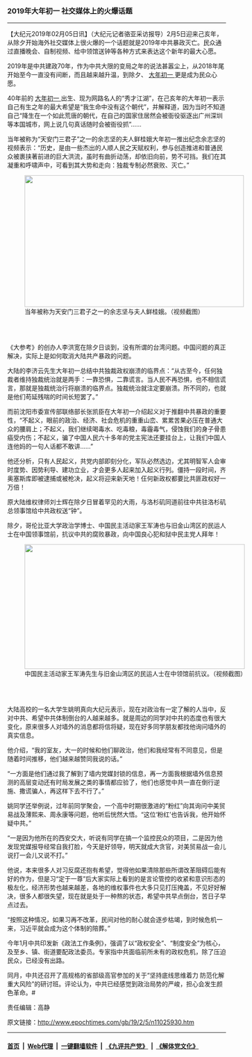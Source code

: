 ### 2019年大年初一  社交媒体上的火爆话题
------------------------

<p>
 【大纪元2019年02月05日讯】（大纪元记者骆亚采访报导）2月5日迎来己亥年，从除夕开始海外社交媒体上很火爆的一个话题就是2019年中共暴政灭亡。民众通过直播晚会、自制视频、给中领馆送钟等各种方式来表达这个新年的最大心愿。
</p>
<p>
 2019年是中共建政70年，作为中共大限的变局之年的说法甚嚣尘上，从2018年尾开始至今一直没有间断，而且越来越升温，到除夕、
 <a href="http://www.epochtimes.com/gb/tag/%E5%A4%A7%E5%B9%B4%E5%88%9D%E4%B8%80.html">
  大年初一
 </a>
 更是成为民众心愿。
</p>
<p>
 40年前的
 <a href="http://www.epochtimes.com/gb/tag/%E5%A4%A7%E5%B9%B4%E5%88%9D%E4%B8%80.html">
  大年初一
 </a>
 出生、现为网路名人的“秀才江湖”，在己亥年的大年初一表示自己有生之年的最大希望是“我生命中没有这个朝代”，并解释道，因为当时不知道自己“降生在一个如此荒唐的朝代，在自己的国家住居然会被衙役驱逐出广州深圳等本国城市，网上说几句真话随时会被衙役抓”……
</p>
<p>
 当年被称为“天安门三君子”之一的余志坚的夫人鲜桂娥大年初一推出纪念余志坚的视频表示：“历史，是由一些杰出的人顺人民之天赋权利，参与创造推进和普通民众被裹挟著前进的巨大洪流，虽时有曲折动荡，却依旧向前，势不可挡。我们在其凝重和呼啸声中，可看到其大势和走向：独裁专制必然衰败、灭亡。”
</p>
<figure class="wp-caption aligncenter" id="attachment_11025951" style="width: 505px">
 <a href="http://i.epochtimes.com/assets/uploads/2019/02/afbdf86b728111b619f622df54a3adf7.png">
  <img alt="" class=" wp-image-11025951" height="303" src="http://i.epochtimes.com/assets/uploads/2019/02/afbdf86b728111b619f622df54a3adf7.png" width="505"/>
 </a>
 <br/><figcaption class="wp-caption-text">
  当年被称为天安门三君子之一的余志坚与夫人鲜桂娥。（视频截图）
 </figcaption><br/>
</figure><br/>
<p>
 《大参考》的创办人李洪宽在除夕日谈到，没有所谓的台湾问题。中国问题的真正解决，实际上是如何取消大陆共产暴政的问题。
</p>
<p>
 大陆的李济云先生大年初一总结中共独裁政权崩溃的临界点：“从古至今，任何独裁者维持独裁统治就是两手：一靠恐惧，二靠谎言。当人民不再恐惧，也不相信谎言，那就是独裁统治行将崩溃的临界点。独裁统治就注定要崩溃。所不同的，也就是他们苟延残喘的时间长短罢了。”
</p>
<p>
 而前沈阳市委宣传部联络部长张凯臣在大年初一介绍起义对于推翻中共暴政的重要性，“不起义，眼前的政治、经济、社会危机的重重山峦、累累苦果必压在普通大众的腰肩上；不起义，我们继续喝毒水、吃毒粮，毒霾毒气，侵蚀我们的身子骨患癌受内伤；不起义，骗了中国人民六十多年的党主宪法还要挂台上，让我们中国人连他妈的一句人话都不敢讲……”
</p>
<p>
 他还分析，只有人民起义，共党内部即刻分化，军队必然选边，尤其明智军人会审时度势、因势利导、建功立业，才会更多人起来加入起义行列。僵持一段时间，齐奥塞斯库即被逮捕或被枪决，起义将迎来新天地！仼何新政权都要比共匪政权好一万倍！
</p>
<link href="//www.youmaker.com/css/api2.css" media="all" rel="stylesheet" target="_blank" type="text/css"/>
<div class="video_fit_container">
</div>
<p>
 原大陆维权律师刘士辉在除夕日冒着罕见的大雨，与洛杉矶同道前往中共驻洛杉矶总领事馆给中共政权送“钟”。
</p>
<p>
 除夕，哥伦比亚大学政治学博士、中国民主活动家王军涛也与旧金山湾区的民运人士在中国领事馆前，抗议中共的腐败暴政，向中国良心犯和狱中民主党人拜年！
</p>
<figure class="wp-caption aligncenter" id="attachment_11025984" style="width: 507px">
 <a href="http://i.epochtimes.com/assets/uploads/2019/02/93246bb947334c8553fc4d67c785884e.png">
  <img alt="" class=" wp-image-11025984" height="287" src="http://i.epochtimes.com/assets/uploads/2019/02/93246bb947334c8553fc4d67c785884e.png" width="507"/>
 </a>
 <br/><figcaption class="wp-caption-text">
  中国民主活动家王军涛先生与旧金山湾区的民运人士在中领馆前抗议。（视频截图）
 </figcaption><br/>
</figure><br/>
<p>
 大陆高校的一名大学生姚明真向大纪元表示，现在对政治有一定了解的人当中，反对中共、希望中共体制倒台的人越来越多。就是周边的同学对中共的态度也有很大变化，原来很多人对墙外的消息都将信将疑，现在好多同学朋友都找他询问墙外的真实信息。
</p>
<p>
 他介绍，“我的室友，大一的时候和他们聊政治，他们和我经常有不同意见，但是随着时间推移，他们越来越赞同我说的话。”
</p>
<p>
 “一方面是他们通过我了解到了墙内党媒封锁的信息，再一方面我根据墙外信息预测的高层变动还有时局发展之类的事情都应验了，他们也感觉中共一直在倒行逆施、撒谎骗人，再这样下去不行了。”
</p>
<p>
 姚同学还举例说，过年前同学聚会，一个高中时期很激进的“粉红”向其询问中美贸易战及薄熙来、周永康等问题，他听后恍然大悟。“这位‘粉红’也告诉我，他开始怀疑中共。”
</p>
<p>
 “一是因为他所在的西安交大，听说有同学在搞一个监控民众的项目，二是因为他发现党媒报导经常自我打脸，今天是好领导，明天就成大贪官，对美贸易战一会儿说打一会儿又说不打。”
</p>
<p>
 他说，本来很多人对习反腐还抱有希望，觉得他如果清除那些所谓改革阻碍后能有好的作为，但是习“定于一尊”后大家实际上看到的是言论管控的收紧和意识形态的极左化，经济形势也越来越差，各地的维权事件也大多只见打压掩盖，不见好好解决，很多人都很失望，现在就是处于一种熬的状态，希望中共早点倒台，苦日子早点过去。
</p>
<p>
 “按照这种情况，如果习再不改革，民间对他的耐心就会逐步枯竭，到时候危机一来，习近平就会成为这个体制的陪葬。”
</p>
<p>
 今年1月中共印发新《政法工作条例》，强调了以“政权安全”、“制度安全”为核心，及至乡、镇、街道要配政法委员。专家指中共面临前所未有的政权危机，除了压迫民众，已经没有出路。
</p>
<p>
 同月，中共还召开了高规格的省部级高官参加的关于“坚持底线思维着力 防范化解重大风险”的研讨班。评论认为，中共已经感觉到政治局势的严峻，担心会发生颜色革命。#
</p>
<p>
 责任编辑：高静
</p>

原文链接：http://www.epochtimes.com/gb/19/2/5/n11025930.htm


------------------------
#### [首页](https://github.com/gfw-breaker/banned-news/blob/master/README.md) &nbsp;|&nbsp; [Web代理](https://github.com/labour-camp/helloworld) &nbsp;|&nbsp; [一键翻墙软件](https://github.com/gfw-breaker/nogfw/blob/master/README.md) &nbsp;|&nbsp; [《九评共产党》](https://github.com/gfw-breaker/9ping.md/blob/master/README.md#九评之一评共产党是什么) &nbsp;|&nbsp; [《解体党文化》](https://github.com/gfw-breaker/jtdwh.md/blob/master/README.md#绪论)

